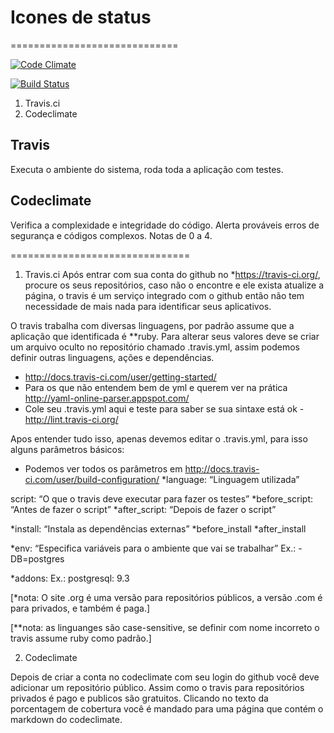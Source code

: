 # Icones de status
=============================

[![Code Climate](https://codeclimate.com/github/DanteAlg/Github-badges-status-tutorial.png)](https://codeclimate.com/github/DanteAlg/Github-badges-status-tutorial)

[![Build Status](https://travis-ci.org/DanteAlg/github-status-icon-tutorial.svg?branch=master)](https://travis-ci.org/DanteAlg/github-status-icon-tutorial)

1. Travis.ci
2. Codeclimate

Travis
------------------------------

Executa o ambiente do sistema, roda toda a aplicação com testes.

Codeclimate
-----------------------------

Verifica a complexidade e integridade do código. Alerta prováveis erros de segurança e códigos complexos. Notas de 0 a 4.

===============================

1. Travis.ci
Após entrar com sua conta do github no *https://travis-ci.org/, procure os seus repositórios, caso não o encontre e ele exista atualize a página, o travis é um serviço integrado com o github então não tem necessidade de mais nada para identificar seus aplicativos. 

O travis trabalha com diversas linguagens, por padrão assume que a aplicação que identificada é **ruby. Para alterar seus valores deve se criar um arquivo oculto no repositório chamado .travis.yml, assim podemos definir outras linguagens, ações e dependências.

- http://docs.travis-ci.com/user/getting-started/
- Para os que não entendem bem de yml e querem ver na prática http://yaml-online-parser.appspot.com/
- Cole seu .travis.yml aqui e teste para saber se sua sintaxe está ok - http://lint.travis-ci.org/

Apos entender tudo isso, apenas devemos editar o .travis.yml, para isso alguns parâmetros básicos:

- Podemos ver todos os parâmetros em http://docs.travis-ci.com/user/build-configuration/
*language: “Linguagem utilizada”

script: “O que o travis deve executar para fazer os testes”
*before_script: “Antes de fazer o script”
*after_script: “Depois de fazer o script”

*install:  “Instala as dependências externas”
*before_install
*after_install

*env: “Especifica variáveis para o ambiente que vai se trabalhar”
  Ex.: - DB=postgres

*addons:
Ex.: postgresql: 9.3

[*nota: O site .org é uma versão para repositórios públicos, a versão .com é para privados, e também é paga.]

[**nota: as linguanges são case-sensitive, se definir com nome incorreto o travis assume ruby como padrão.]

2. Codeclimate

Depois de criar a conta no codeclimate com seu login do github você deve adicionar um repositório público. Assim como o travis para repositórios privados é pago e publicos são gratuitos. Clicando no texto da porcentagem de cobertura você é mandado para uma página que contém o markdown do codeclimate.


